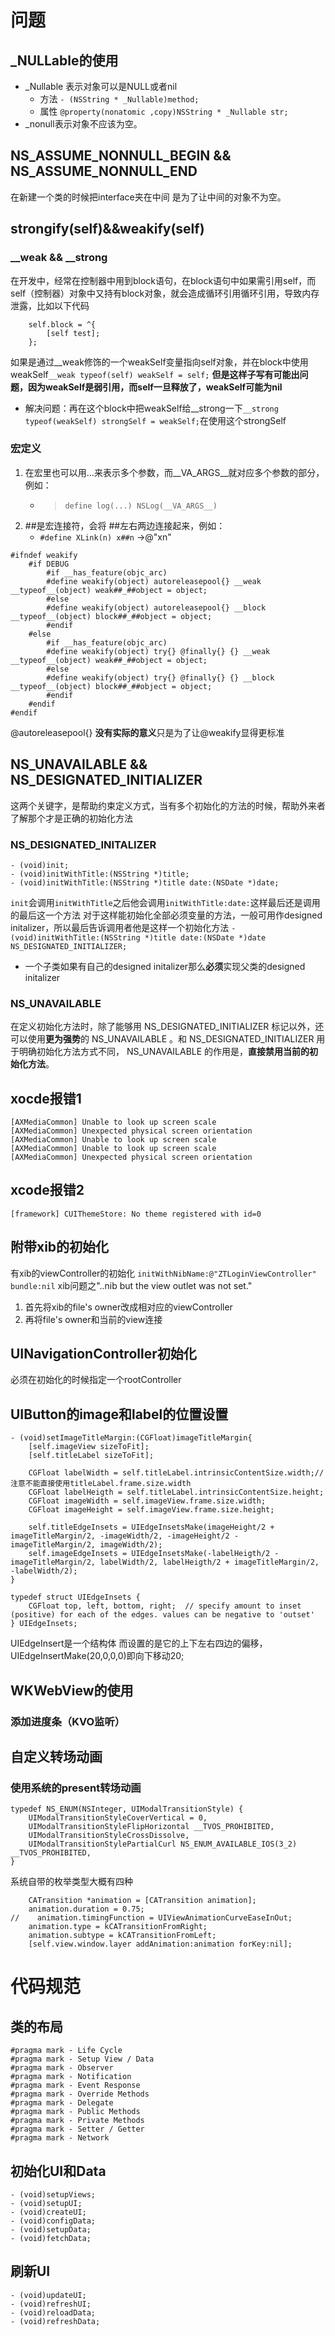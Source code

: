 # 问题

## _NULLable的使用
* _Nullable 表示对象可以是NULL或者nil 
  * 方法 `- (NSString * _Nullable)method;`
  * 属性 `@property(nonatomic ,copy)NSString * _Nullable str;`
* _nonull表示对象不应该为空。

## NS_ASSUME_NONNULL_BEGIN && NS_ASSUME_NONNULL_END
在新建一个类的时候把interface夹在中间 是为了让中间的对象不为空。

## strongify(self)&&weakify(self)
### __weak && __strong
在开发中，经常在控制器中用到block语句，在block语句中如果需引用self，而self（控制器）对象中又持有block对象，就会造成循环引用循环引用，导致内存泄露，比如以下代码
```objc
    self.block = ^{
        [self test];
    };
```
如果是通过__weak修饰的一个weakSelf变量指向self对象，并在block中使用weakSelf`__weak typeof(self) weakSelf = self;`
**但是这样子写有可能出问题，因为weakSelf是弱引用，而self一旦释放了，weakSelf可能为nil**
* 解决问题：再在这个block中把weakSelf给__strong一下`__strong typeof(weakSelf) strongSelf = weakSelf;`在使用这个strongSelf

### 宏定义
1. 在宏里也可以用...来表示多个参数，而__VA_ARGS__就对应多个参数的部分，例如：
    * > `define log(...) NSLog(__VA_ARGS__)`
2. ##是宏连接符，会将 ##左右两边连接起来，例如：
    * `#define XLink(n) x##n` ->@"xn" 

```objc
#ifndef weakify
    #if DEBUG
        #if __has_feature(objc_arc)
        #define weakify(object) autoreleasepool{} __weak __typeof__(object) weak##_##object = object;
        #else
        #define weakify(object) autoreleasepool{} __block __typeof__(object) block##_##object = object;
        #endif
    #else
        #if __has_feature(objc_arc)
        #define weakify(object) try{} @finally{} {} __weak __typeof__(object) weak##_##object = object;
        #else
        #define weakify(object) try{} @finally{} {} __block __typeof__(object) block##_##object = object;
        #endif
    #endif
#endif
```
@autoreleasepool{} **没有实际的意义**只是为了让@weakify显得更标准

## NS_UNAVAILABLE && NS_DESIGNATED_INITIALIZER
这两个关键字，是帮助约束定义方式，当有多个初始化的方法的时候，帮助外来者了解那个才是正确的初始化方法

### NS_DESIGNATED_INITALIZER
```objc
- (void)init;
- (void)initWithTitle:(NSString *)title;
- (void)initWithTitle:(NSString *)title date:(NSDate *)date;
```
`init`会调用`initWithTitle`之后他会调用`initWithTitle:date:`这样最后还是调用的最后这一个方法
对于这样能初始化全部必须变量的方法，一般可用作designed initalizer，所以最后告诉调用者他是这样一个初始化方法
`- (void)initWithTitle:(NSString *)title date:(NSDate *)date NS_DESIGNATED_INITIALIZER;`
* 一个子类如果有自己的designed initalizer那么**必须**实现父类的designed initalizer

### NS_UNAVAILABLE
在定义初始化方法时，除了能够用 NS_DESIGNATED_INITIALIZER 标记以外，还可以使用**更为强势**的 NS_UNAVAILABLE 。和 NS_DESIGNATED_INITIALIZER 用于明确初始化方法方式不同， NS_UNAVAILABLE 的作用是，**直接禁用当前的初始化方法**。

## xocde报错1
```
[AXMediaCommon] Unable to look up screen scale
[AXMediaCommon] Unexpected physical screen orientation
[AXMediaCommon] Unable to look up screen scale
[AXMediaCommon] Unable to look up screen scale
[AXMediaCommon] Unexpected physical screen orientation
```
## xcode报错2
`[framework] CUIThemeStore: No theme registered with id=0`
## 附带xib的初始化
有xib的viewController的初始化 `initWithNibName:@"ZTLoginViewController" bundle:nil`
xib问题之"..nib but the view outlet was not set."
1. 首先将xib的file's owner改成相对应的viewController
2. 再将file's owner和当前的view连接
## UINavigationController初始化
必须在初始化的时候指定一个rootController
## UIButton的image和label的位置设置
```objc
- (void)setImageTitleMargin:(CGFloat)imageTitleMargin{
    [self.imageView sizeToFit];
    [self.titleLabel sizeToFit];
    
    CGFloat labelWidth = self.titleLabel.intrinsicContentSize.width;//注意不能直接使用titleLabel.frame.size.width
    CGFloat labelHeigth = self.titleLabel.intrinsicContentSize.height;
    CGFloat imageWidth = self.imageView.frame.size.width;
    CGFloat imageHeight = self.imageView.frame.size.height;
    
    self.titleEdgeInsets = UIEdgeInsetsMake(imageHeight/2 + imageTitleMargin/2, -imageWidth/2, -imageHeight/2 - imageTitleMargin/2, imageWidth/2);
    self.imageEdgeInsets = UIEdgeInsetsMake(-labelHeigth/2 - imageTitleMargin/2, labelWidth/2, labelHeigth/2 + imageTitleMargin/2, -labelWidth/2);    
}
```
```objc
typedef struct UIEdgeInsets {
    CGFloat top, left, bottom, right;  // specify amount to inset (positive) for each of the edges. values can be negative to 'outset'
} UIEdgeInsets;
```
UIEdgeInsert是一个结构体 而设置的是它的上下左右四边的偏移，UIEdgeInsertMake(20,0,0,0)即向下移动20;
## WKWebView的使用
### 添加进度条（KVO监听）
## 自定义转场动画
### 使用系统的present转场动画
```objc
typedef NS_ENUM(NSInteger, UIModalTransitionStyle) {
    UIModalTransitionStyleCoverVertical = 0,
    UIModalTransitionStyleFlipHorizontal __TVOS_PROHIBITED,
    UIModalTransitionStyleCrossDissolve,
    UIModalTransitionStylePartialCurl NS_ENUM_AVAILABLE_IOS(3_2) __TVOS_PROHIBITED,
}
```
系统自带的枚举类型大概有四种
```objc
    CATransition *animation = [CATransition animation];
    animation.duration = 0.75;
//    animation.timingFunction = UIViewAnimationCurveEaseInOut;
    animation.type = kCATransitionFromRight;
    animation.subtype = kCATransitionFromLeft;
    [self.view.window.layer addAnimation:animation forKey:nil];
```
## 
# 代码规范
## 类的布局
```objc
#pragma mark - Life Cycle
#pragma mark - Setup View / Data
#pragma mark - Observer
#pragma mark - Notification
#pragma mark - Event Response
#pragma mark - Override Methods
#pragma mark - Delegate
#pragma mark - Public Methods
#pragma mark - Private Methods
#pragma mark - Setter / Getter
#pragma mark - Network
```
## 初始化UI和Data
```objc
- (void)setupViews;
- (void)setupUI;
- (void)createUI;
- (void)configData;
- (void)setupData;
- (void)fetchData;
```
## 刷新UI
```objc
- (void)updateUI;
- (void)refreshUI;
- (void)reloadData;
- (void)refreshData;
```
